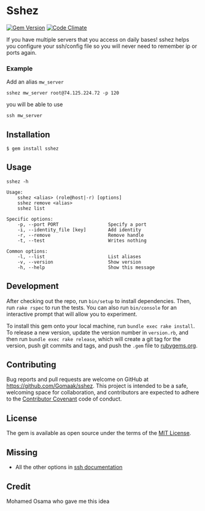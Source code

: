 # Sshez
[![Gem Version](https://badge.fury.io/rb/sshez.svg)](https://badge.fury.io/rb/sshez)
[![Code Climate](https://codeclimate.com/github/GomaaK/sshez/badges/gpa.svg)](https://codeclimate.com/github/GomaaK/sshez)

If you have multiple servers that you access on daily bases! sshez helps you configure your ssh/config file so you will never need to remember ip or ports again.

### Example

Add an alias `mw_server`

    sshez mw_server root@74.125.224.72 -p 120
    
you will be able to use

    ssh mw_server

## Installation

    $ gem install sshez

## Usage

    sshez -h

    Usage:
        sshez <alias> (role@host|-r) [options]
        sshez remove <alias>
        sshez list

    Specific options:
        -p, --port PORT                  Specify a port
        -i, --identity_file [key]        Add identity
        -r, --remove                     Remove handle
        -t, --test                       Writes nothing

    Common options:
        -l, --list                       List aliases
        -v, --version                    Show version
        -h, --help                       Show this message

## Development

After checking out the repo, run `bin/setup` to install dependencies. Then, run `rake rspec` to run the tests. You can also run `bin/console` for an interactive prompt that will allow you to experiment.

To install this gem onto your local machine, run `bundle exec rake install`. To release a new version, update the version number in `version.rb`, and then run `bundle exec rake release`, which will create a git tag for the version, push git commits and tags, and push the `.gem` file to [rubygems.org](https://rubygems.org).

## Contributing

Bug reports and pull requests are welcome on GitHub at https://github.com/Gomaak/sshez. This project is intended to be a safe, welcoming space for collaboration, and contributors are expected to adhere to the [Contributor Covenant](contributor-covenant.org) code of conduct.


## License

The gem is available as open source under the terms of the [MIT License](http://opensource.org/licenses/MIT).



## Missing

*   All the other options in [ssh documentation](http://linux.die.net/man/5/ssh_config)

## Credit

Mohamed Osama who gave me this idea



